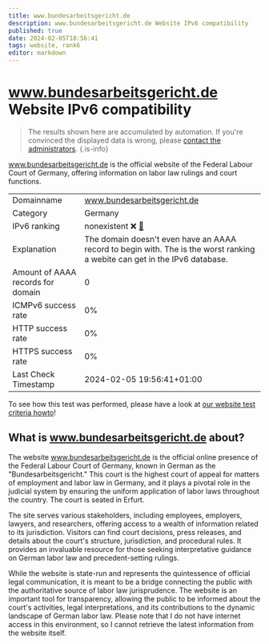 ```yaml
---
title: www.bundesarbeitsgericht.de
description: www.bundesarbeitsgericht.de Website IPv6 compatibility
published: true
date: 2024-02-05T18:56:41
tags: website, rank6
editor: markdown
---
```


# www.bundesarbeitsgericht.de Website IPv6 compatibility

> The results shown here are accumulated by automation. If you're convinced the displayed data is wrong, please [contact the administrators](/howto/chat). 
{.is-info}

www.bundesarbeitsgericht.de is the official website of the Federal Labour Court of Germany, offering information on labor law rulings and court functions.


|   |   |
| - | - |
| Domainname | www.bundesarbeitsgericht.de
| Category | Germany |
| IPv6 ranking | nonexistent :x: [🔗](/howto/ranking) |
| Explanation | The domain doesn't even have an AAAA record to begin with. The is the worst ranking a webite can get in the IPv6 database. |
| Amount of AAAA records for domain | 0 |
| ICMPv6 success rate | 0%|
| HTTP success rate | 0% |
| HTTPS success rate | 0% |
| Last Check Timestamp | 2024-02-05 19:56:41+01:00 |

To see how this test was performed, please have a look at [our website test criteria howto](/howto/testcriteria/website)!


## What is www.bundesarbeitsgericht.de about?
The website www.bundesarbeitsgericht.de is the official online presence of the Federal Labour Court of Germany, known in German as the "Bundesarbeitsgericht." This court is the highest court of appeal for matters of employment and labor law in Germany, and it plays a pivotal role in the judicial system by ensuring the uniform application of labor laws throughout the country. The court is seated in Erfurt.

The site serves various stakeholders, including employees, employers, lawyers, and researchers, offering access to a wealth of information related to its jurisdiction. Visitors can find court decisions, press releases, and details about the court's structure, jurisdiction, and procedural rules. It provides an invaluable resource for those seeking interpretative guidance on German labor law and precedent-setting rulings.

While the website is state-run and represents the quintessence of official legal communication, it is meant to be a bridge connecting the public with the authoritative source of labor law jurisprudence. The website is an important tool for transparency, allowing the public to be informed about the court's activities, legal interpretations, and its contributions to the dynamic landscape of German labor law. Please note that I do not have internet access in this environment, so I cannot retrieve the latest information from the website itself.


